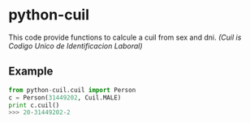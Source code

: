 # python-cuil
This code provide functions to calcule a cuil from sex and dni. *(Cuil is Codigo Unico de Identificacion Laboral)*

## Example

```python
from python-cuil.cuil import Person
c = Person(31449202, Cuil.MALE)
print c.cuil()
>>> 20-31449202-2
```
